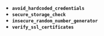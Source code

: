 
- **`avoid_hardcoded_credentials`**
- **`secure_storage_check`**
- **`insecure_random_number_generator`**
- **`verify_ssl_certificates`**